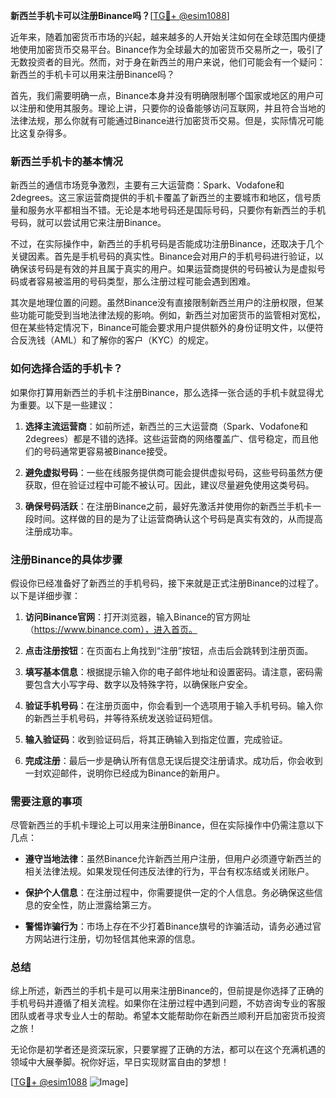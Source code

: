 **新西兰手机卡可以注册Binance吗？**[[TG💪+ @esim1088](https://t.me/s/esim1088)]

近年来，随着加密货币市场的兴起，越来越多的人开始关注如何在全球范围内便捷地使用加密货币交易平台。Binance作为全球最大的加密货币交易所之一，吸引了无数投资者的目光。然而，对于身在新西兰的用户来说，他们可能会有一个疑问：新西兰的手机卡可以用来注册Binance吗？

首先，我们需要明确一点，Binance本身并没有明确限制哪个国家或地区的用户可以注册和使用其服务。理论上讲，只要你的设备能够访问互联网，并且符合当地的法律法规，那么你就有可能通过Binance进行加密货币交易。但是，实际情况可能比这复杂得多。

### **新西兰手机卡的基本情况**

新西兰的通信市场竞争激烈，主要有三大运营商：Spark、Vodafone和2degrees。这三家运营商提供的手机卡覆盖了新西兰的主要城市和地区，信号质量和服务水平都相当不错。无论是本地号码还是国际号码，只要你有新西兰的手机号码，就可以尝试用它来注册Binance。

不过，在实际操作中，新西兰的手机号码是否能成功注册Binance，还取决于几个关键因素。首先是手机号码的真实性。Binance会对用户的手机号码进行验证，以确保该号码是有效的并且属于真实的用户。如果运营商提供的号码被认为是虚拟号码或者容易被滥用的号码类型，那么注册过程可能会遇到困难。

其次是地理位置的问题。虽然Binance没有直接限制新西兰用户的注册权限，但某些功能可能受到当地法律法规的影响。例如，新西兰对加密货币的监管相对宽松，但在某些特定情况下，Binance可能会要求用户提供额外的身份证明文件，以便符合反洗钱（AML）和了解你的客户（KYC）的规定。

### **如何选择合适的手机卡？**

如果你打算用新西兰的手机卡注册Binance，那么选择一张合适的手机卡就显得尤为重要。以下是一些建议：

1. **选择主流运营商**：如前所述，新西兰的三大运营商（Spark、Vodafone和2degrees）都是不错的选择。这些运营商的网络覆盖广、信号稳定，而且他们的号码通常更容易被Binance接受。

2. **避免虚拟号码**：一些在线服务提供商可能会提供虚拟号码，这些号码虽然方便获取，但在验证过程中可能不被认可。因此，建议尽量避免使用这类号码。

3. **确保号码活跃**：在注册Binance之前，最好先激活并使用你的新西兰手机卡一段时间。这样做的目的是为了让运营商确认这个号码是真实有效的，从而提高注册成功率。

### **注册Binance的具体步骤**

假设你已经准备好了新西兰的手机号码，接下来就是正式注册Binance的过程了。以下是详细步骤：

1. **访问Binance官网**：打开浏览器，输入Binance的官方网址（https://www.binance.com），进入首页。

2. **点击注册按钮**：在页面右上角找到“注册”按钮，点击后会跳转到注册页面。

3. **填写基本信息**：根据提示输入你的电子邮件地址和设置密码。请注意，密码需要包含大小写字母、数字以及特殊字符，以确保账户安全。

4. **验证手机号码**：在注册页面中，你会看到一个选项用于输入手机号码。输入你的新西兰手机号码，并等待系统发送验证码短信。

5. **输入验证码**：收到验证码后，将其正确输入到指定位置，完成验证。

6. **完成注册**：最后一步是确认所有信息无误后提交注册请求。成功后，你会收到一封欢迎邮件，说明你已经成为Binance的新用户。

### **需要注意的事项**

尽管新西兰的手机卡理论上可以用来注册Binance，但在实际操作中仍需注意以下几点：

- **遵守当地法律**：虽然Binance允许新西兰用户注册，但用户必须遵守新西兰的相关法律法规。如果发现任何违反法律的行为，平台有权冻结或关闭账户。

- **保护个人信息**：在注册过程中，你需要提供一定的个人信息。务必确保这些信息的安全性，防止泄露给第三方。

- **警惕诈骗行为**：市场上存在不少打着Binance旗号的诈骗活动，请务必通过官方网站进行注册，切勿轻信其他来源的信息。

### **总结**

综上所述，新西兰的手机卡是可以用来注册Binance的，但前提是你选择了正确的手机号码并遵循了相关流程。如果你在注册过程中遇到问题，不妨咨询专业的客服团队或者寻求专业人士的帮助。希望本文能帮助你在新西兰顺利开启加密货币投资之旅！

无论你是初学者还是资深玩家，只要掌握了正确的方法，都可以在这个充满机遇的领域中大展拳脚。祝你好运，早日实现财富自由的梦想！

[[TG💪+ @esim1088](https://t.me/s/esim1088) ![Image](https://i.postimg.cc/4NQfJmqS/Snipaste-2025-05-13-00-14-12.png)]